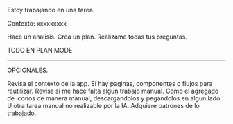 Estoy trabajando en una tarea.

Contexto:
xxxxxxxxx

Hace un analisis. 
Crea un plan.
Realizame todas tus preguntas. 

TODO EN PLAN MODE

---

OPCIONALES.

Revisa el contexto de la app. Si hay paginas, componentes o flujos para reutilizar.
Revisa si me hace falta algun trabajo manual. Como el agregado de iconos de manera manual, descargandolos y pegandolos en algun lado. U otra tarea manual no realizable por la IA. 
Adquiere patrones de lo trabajado. 
